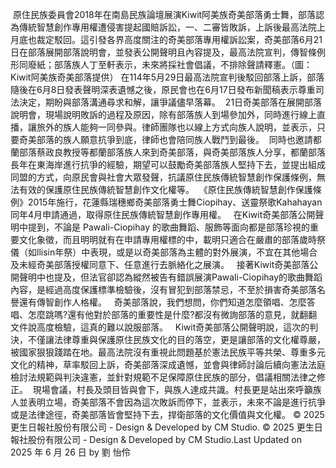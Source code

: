  原住民族委員會2018年在南島民族論壇展演Kiwit阿美族奇美部落勇士舞，部落認為傳統智慧創作專用權遭侵害提起國賠訴訟，一、二審皆敗訴，上訴後最高法院上月底也裁定駁回。這引發各界高度關注的奇美部落專用權訴訟案，奇美部落6月21日在部落展開部落說明會，並發表公開聲明且內容提及，最高法院宣判，傳智條例形同廢紙；部落族人丁至軒表示，未來將採社會倡議，不排除聲請釋憲。（圖：Kiwit阿美族奇美部落提供） 在114年5月29日最高法院宣判後駁回部落上訴，部落隨後在6月8日發表聲明深表遺憾之後，原民會也在6月17日發布新聞稿表示尊重司法決定，期盼與部落溝通尋求和解，讓爭議儘早落幕。  21日奇美部落在展開部落說明會，現場說明敗訴的過程及原因，除有部落族人到場參加外，同時進行線上直播，讓旅外的族人能夠一同參與。律師團隊也以線上方式向族人說明，並表示，只要奇美部落的族人願意抗爭到底，律師也會陪同族人戰鬥到最後。  同時也邀請都蘭部落蔡政良教授等都蘭部落族人來到奇美部落，與奇美部落族人分享，都蘭部落長年在東海岸進行抗爭的經驗，期望可以鼓勵奇美部落族人堅持下去，並提出組成同盟的方式，向原民會與社會大眾發聲，抗議原住民族傳統智慧創作保護條例，無法有效的保護原住民族傳統智慧創作文化權等。  《原住民族傳統智慧創作保護條例》2015年施行，花蓮縣瑞穗鄉奇美部落勇士舞Ciopihay、送靈祭歌Kahahayan同年4月申請通過，取得原住民族傳統智慧創作專用權。   在Kiwit奇美部落公開聲明中提到，不論是 Pawali-Ciopihay 的歌曲舞蹈、服飾等面向都是部落珍視的重要文化象徵，而且明明就有在申請專用權標的中，載明只適合在嚴肅的部落歲時祭儀（如llisin年祭）中表現，或是以奇美部落為主體的對外展演，不宜在其他場合及未經奇美部落授權同意下、任意進行去脈絡化之展演。   接著Kiwit奇美部落公開聲明中也提及，但法官卻認為縱然被告有錯誤展演Pawali-Ciopihay的歌曲舞蹈內容，是經過高度保護標準檢驗後，沒有冒犯到部落禁忌，不至於損害奇美部落名譽還有傳智創作人格權。   奇美部落說，我們想問，你們知道怎麼領唱、怎麼答唱、怎麼跳嗎?還有他對於部落的重要性是什麼?都沒有微詢部落的意見，就翻翻文件說高度檢驗，這真的難以說服部落。   Kiwit奇美部落公開聲明說，這次的判決，不僅讓法律尊重與保護原住民族文化的目的落空，更是讓部落的文化權尊嚴，被國家狠狠踐踏在地。最高法院沒有重視此問題基於憲法民族平等共榮、尊重多元文化的精神，草率駁回上訴，奇美部落深成遺憾，並會與律師討論后續向憲法法庭檢討法規範與判決違憲，並針對規範不足保障原住民族的部分，倡議相關法律之修正。  現場會議，村長及頭目皆與會下，與族人達成共識。村長更是站出來呼籲族人並表明立場，奇美部落不會因為這次敗訴而停下，並表示，未來不論是進行抗爭或是法律途徑，奇美部落皆會堅持下去，捍衛部落的文化價值與文化權。 © 2025 更生日報社股份有限公司 -  Design & Developed by CM Studio. © 2025 更生日報社股份有限公司 -  Design & Developed by CM Studio.Last Updated on 2025 年 6 月 26 日 by 劉 怡伶